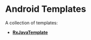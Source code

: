 Android Templates
===================================

A collection of templates:

* **[RxJavaTemplate](https://github.com/nimblehq/android-templates/tree/kotlin/RxJavaTemplate)**
